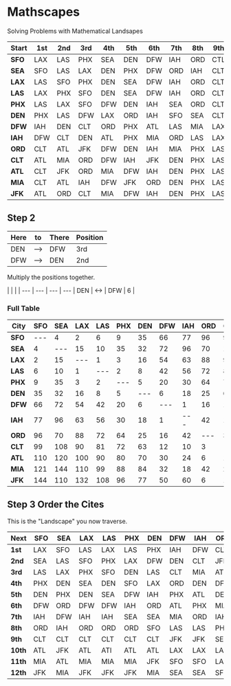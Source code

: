 # Mathscapes
Solving Problems with Mathematical Landsapes 

   Start|   1st | 2nd | 3rd | 4th | 5th | 6th | 7th | 8th | 9th | 10th | 11th | 12th | 
         --- | --- | --- | --- | --- | --- | --- | --- | --- | --- | --- | --- | --- |
     __SFO__ | LAX | LAS | PHX | SEA | DEN | DFW | IAH | ORD | CTL | ATL | MIA | JFK | 
     __SEA__ | SFO | LAS | LAX | DEN | PHX | DFW | ORD | IAH | CLT | ATL | JFK | MIA | 
     __LAX__ | LAS | SFO | PHX | DEN | SEA | DFW | IAH | ORD | CLT | ATL | MIA | JFK |
     __LAS__ | LAX | PHX | SFO | DEN | SEA | DFW | IAH | ORD | CLT | ATL | MIA | JFK | 
     __PHX__ | LAS | LAX | SFO | DFW | DEN | IAH | SEA | ORD | CLT | ATL | MIA | JFK |
     __DEN__ | PHX | LAS | DFW | LAX | ORD | IAH | SFO | SEA | CLT | ATL | JFK | MIA | 
     __DFW__ | IAH | DEN | CLT | ORD | PHX | ATL | LAS | MIA | LAX | JFK | SFO | SEA |
     __IAH__ | DFW | CLT | DEN | ATL | PHX | MIA | ORD | LAS | LAX | JFK | SFO | SEA | 
     __ORD__ | CLT | ATL | JFK | DFW | DEN | IAH | MIA | PHX | LAS | SEA | LAX | SFO |
     __CLT__ | ATL | MIA | ORD | DFW | IAH | JFK | DEN | PHX | LAS | LAX | SFO | SEA |
     __ATL__ | CLT | JFK | ORD | MIA | DFW | IAH | DEN | PHX | LAS | LAX | SFO | SEA |
     __MIA__ | CLT | ATL | IAH | DFW | JFK | ORD | DEN | PHX | LAS | LAX | SFO | SEA |
     __JFK__ | ATL | ORD | CLT | MIA | DFW | IAH | DEN | PHX | LAS | SEA | LAX | SFO |
     
## Step 2

Here | to | There | Position  |
--- | --- | --- | --- |
DEN | --> | DFW | 3rd |
DFW | --> | DEN | 2nd |

Multiply the positions together.

   |   |   |   |
--- | --- | --- | --- |
 DEN | <-> | DFW | 6 |
 
### Full Table

City    | SFO | SEA | LAX | LAS | PHX | DEN | DFW | IAH | ORD | CLT | ATL | MIA | JFK | 
| ---   | --- | --- | --- | --- | --- | --- | --- | --- | --- | --- | --- | --- | --- |
__SFO__ | --- | 4   | 2   | 6   | 9   | 35  | 66  | 77  | 96  | 99  | 110 | 121 | 144 |
__SEA__ | 4   | --- | 15  | 10  | 35  | 32  | 72  | 96  | 70  | 108 | 120 | 144 | 110 |
__LAX__ | 2   | 15  | --- | 1   | 3   | 16  | 54  | 63  | 88  | 90  | 100 | 110 | 132 |
__LAS__ | 6   | 10  | 1   | --- | 2   | 8   | 42  | 56  | 72  | 81  | 90  | 99  | 108 |
__PHX__ | 9   | 35  | 3   | 2   | --- | 5   | 20  | 30  | 64  | 72  | 80  | 88  | 96  | 
__DEN__ | 35  | 32  | 16  | 8   | 5   | --- | 6   | 18  | 25  | 63  | 70  | 84  | 77  | 
__DFW__ | 66  | 72  | 54  | 42  | 20  | 6   | --- | 1   | 16  | 12  | 30  | 32  | 50  | 
__IAH__ | 77  | 96  | 63  | 56  | 30  | 18  | 1   | --- | 42  | 10  | 24  | 18  | 60  | 
__ORD__ | 96  | 70  | 88  | 72  | 64  | 25  | 16  | 42  | --- | 3   | 6   | 42  | 6   |
__CLT__ | 99  | 108 | 90  | 81  | 72  | 63  | 12  | 10  | 3   | --- | 1   | 2   | 18  |
__ATL__ | 110 | 120 | 100 | 90  | 80  | 70  | 30  | 24  | 6   | 1   | --- | 8   | 2   |
__MIA__ | 121 | 144 | 110 | 99  | 88  | 84  | 32  | 18  | 42  | 2   | 8   | --- | 20  | 
__JFK__ | 144 | 110 | 132 | 108 | 96  | 77  | 50  | 60  | 6   | 18  | 2   | 20  | --- | 


## Step 3 Order the Cites

This is the "Landscape" you now traverse.

Next     | SFO | SEA | LAX | LAS | PHX | DEN | DFW | IAH | ORD | CLT | ATL | MIA | JFK | 
| ---    | --- | --- | --- | --- | --- | --- | --- | --- | --- | --- | --- | --- | --- |
__1st__  | LAX | SFO | LAS | LAX | LAS | PHX | IAH | DFW | CLT | ATL | CLT | CLT | ATL |
__2nd__  | SEA | LAS | SFO | PHX | LAX | DFW | DEN | CLT | JFK | MIA | JFK | ATL | ORD |
__3rd__  | LAS | LAX | PHX | SFO | DEN | LAS | CLT | MIA | ATL | ORD | ORD | IAH | CLT |
__4th__  | PHX | DEN | SEA | DEN | SFO | LAX | ORD | DEN | DFW | IAH | MIA | JFK | MIA |
__5th__  | DEN | PHX | DEN | SEA | DFW | IAH | PHX | ATL | DEN | DFW | IAH | DFW | DFW |
__6th__  | DFW | ORD | DFW | DFW | IAH | ORD | ATL | PHX | MIA | JFK | DFW | ORD | IAH | 
__7th__  | IAH | DFW | IAH | IAH | SEA | SEA | MIA | ORD | IAH | DEN | DEN | DEN | DEN | 
__8th__  | ORD | IAH | ORD | ORD | ORD | SFO | LAS | LAS | PHX | PHX | PHX | PHX | PHX |
__9th__  | CLT | CLT | CLT | CLT | CLT | CLT | JFK | JFK | SEA | LAS | LAS | LAS | LAS |
__10th__ | ATL | JFK | ATL | ATl | ATL | ATL | LAX | LAX | LAS | LAX | LAX | LAX | SEA |
__11th__ | MIA | ATL | MIA | MIA | MIA | JFK | SFO | SFO | LAX | SFO | SFO | SFO | LAX |
__12th__ | JFK | MIA | JFK | JFK | JFK | MIA | SEA | SEA | SFO | SEA | SEA | SEA | SFO |
